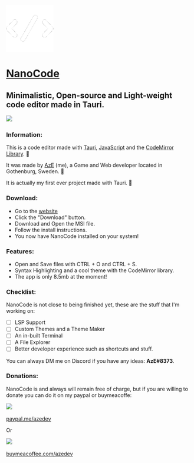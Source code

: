 ![](https://github.com/azedeveloper/NanoCode/blob/main/src-tauri/icons/32x32.png)
# [NanoCode](https://azedeveloper.github.io/NanoCode)
## Minimalistic, Open-source and Light-weight code editor made in Tauri.

![](https://i.ibb.co/YL1DWSs/image.png)

### Information:

This is a code editor made with [Tauri](https://tauri.app/), [JavaScript](https://javascript.com) and the [CodeMirror Library](https://codemirror.net/). 📝

It was made by [AzE](https://azedev.net/) (me), a Game and Web developer located in Gothenburg, Sweden. 📌

It is actually my first ever project made with Tauri. 🎉


### Download:

- Go to the [website](https://azedeveloper.github.io/NanoCode)
- Click the "Download" button.
- Download and Open the MSI file.
- Follow the install instructions.
- You now have NanoCode installed on your system! 

### Features:

- Open and Save files with CTRL + O and CTRL + S.
- Syntax Highlighting and a cool theme with the CodeMirror library.
- The app is only 8.5mb at the moment!


### Checklist:

NanoCode is not close to being finished yet, these are the stuff that I'm working on:

- [ ] LSP Support
- [ ] Custom Themes and a Theme Maker
- [ ] An in-built Terminal
- [ ] A File Explorer
- [ ] Better developer experience such as shortcuts and stuff.

You can always DM me on Discord if you have any ideas: **AzE#8373**.

### Donations:

NanoCode is and always will remain free of charge, but if you are willing to donate  you can do it on my paypal or buymeacoffe:

![](https://i.ibb.co/cyxrYdW/money-payment-paypal-icon-icon.png)

[paypal.me/azedev](https://paypal.me/azedev)

Or

![](https://i.ibb.co/C0Z1GzS/download-22.png)

[buymeacoffee.com/azedev](https://www.buymeacoffee.com/azedev)


